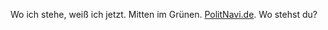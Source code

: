 Wo ich stehe, weiß ich jetzt. Mitten im Grünen. [PolitNavi.de](https://www.politnavi.de/#/). Wo stehst du?